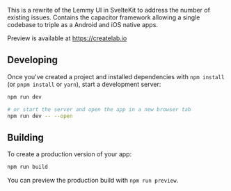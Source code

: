 This is a rewrite of the Lemmy UI in SvelteKit to address the number of existing issues. Contains the capacitor framework allowing a single codebase to triple as a Android and iOS native apps.

Preview is available at https://createlab.io

## Developing

Once you've created a project and installed dependencies with `npm install` (or `pnpm install` or `yarn`), start a development server:

```bash
npm run dev

# or start the server and open the app in a new browser tab
npm run dev -- --open
```

## Building

To create a production version of your app:

```bash
npm run build
```

You can preview the production build with `npm run preview`.
